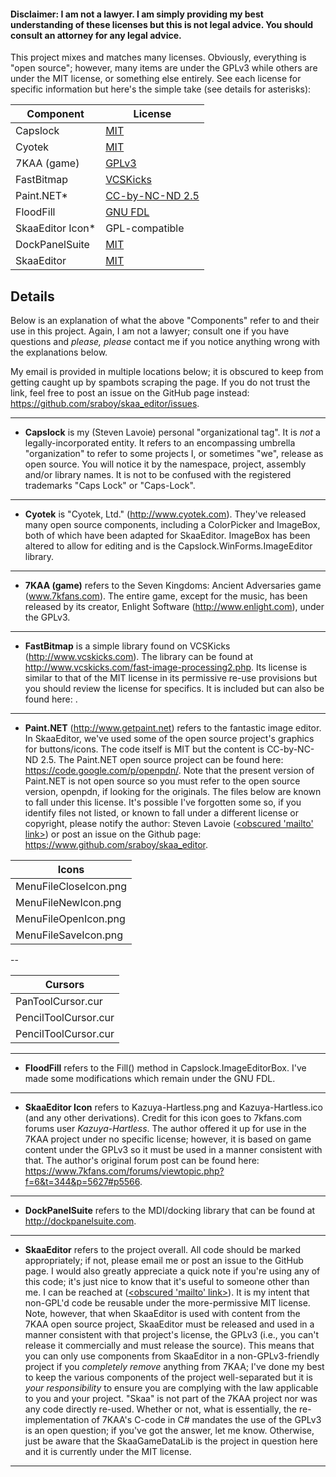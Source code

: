 #### Disclaimer: I am not a lawyer. I am simply providing my best understanding of these licenses but this is not legal advice. You should consult an attorney for any legal advice.

This project mixes and matches many licenses. Obviously, everything is "open source"; however, many items are under the GPLv3 while others are under the MIT license, or something else entirely. See each license for specific information but here's the simple take (see details for asterisks):

| Component			|	License			|
| ------------------|-------------------|
| Capslock			|	[MIT](https://opensource.org/licenses/MIT)								|
| Cyotek			|	[MIT](https://opensource.org/licenses/MIT)								|
| 7KAA (game)		|	[GPLv3](http://www.gnu.org/licenses/gpl-3.0.en.html)					|
| FastBitmap		|	[VCSKicks](http://www.vcskicks.com/license.php)							|
| Paint.NET*		|	[CC-by-NC-ND 2.5](http://creativecommons.org/licenses/by-nc-nd/2.5/)	|
| FloodFill			|	[GNU FDL](http://www.gnu.org/licenses/fdl-1.3.en.html)					|
| SkaaEditor Icon*	|	GPL-compatible															|
| DockPanelSuite	|	[MIT](https://opensource.org/licenses/MIT)								|
| SkaaEditor		|	[MIT](https://opensource.org/licenses/MIT)								|

## Details
Below is an explanation of what the above "Components" refer to and their use in this project. Again, I am not a lawyer; consult one if you have questions and *please, please* contact me if you notice anything wrong with the explanations below.

My email is provided in multiple locations below; it is obscured to keep from getting caught up by spambots scraping the page. If you do not trust the link, feel free to post an issue on the GitHub page instead: https://github.com/sraboy/skaa_editor/issues.

---
- **Capslock** is my (Steven Lavoie) personal "organizational tag". It is *not* a legally-incorporated entity. It refers to an encompassing umbrella "organization" to refer to some projects I, or sometimes "we", release as open source. You will notice it by the namespace, project, assembly and/or library names. It is not to be confused with the registered trademarks "Caps Lock" or "Caps-Lock".
---
- **Cyotek** is "Cyotek, Ltd." (http://www.cyotek.com). They've released many open source components, including a ColorPicker and ImageBox, both of which have been adapted for SkaaEditor. ImageBox has been altered to allow for editing and is the Capslock.WinForms.ImageEditor library.
---
- **7KAA (game)** refers to the Seven Kingdoms: Ancient Adversaries game (www.7kfans.com). The entire game, except for the music, has been released by its creator, Enlight Software (http://www.enlight.com), under the GPLv3.
---
- **FastBitmap** is a simple library found on VCSKicks (http://www.vcskicks.com). The library can be found at http://www.vcskicks.com/fast-image-processing2.php. Its license is similar to that of the MIT license in its permissive re-use provisions but you should review the license for specifics. It is included but can also be found here: .
---
- **Paint.NET** (http://www.getpaint.net) refers to the fantastic image editor. In SkaaEditor, we've used some of the open source project's graphics for buttons/icons. The code itself is MIT but the content is CC-by-NC-ND 2.5. The Paint.NET open source project can be found here: https://code.google.com/p/openpdn/. Note that the present version of Paint.NET is not open source so you must refer to the open source version, openpdn, if looking for the originals. The files below are known to fall under this license. It's possible I've forgotten some so, if you identify files not listed, or known to fall under a different license or copyright, please notify the author: Steven Lavoie (<a href='&#109;&#97;&#105;&#108;&#116;&#111;&#58;&#115;&#116;&#101;&#118;&#101;&#110;&#46;&#108;&#97;&#118;&#111;&#105;&#101;&#106;&#114;&#64;&#103;&#109;&#97;&#105;&#108;&#46;&#99;&#111;&#109;'>&lt;&#111;&#98;&#115;&#99;&#117;&#114;&#101;&#100;&#32;&#039;&#109;&#97;&#105;&#108;&#116;&#111;&#039;&#32;&#108;&#105;&#110;&#107;&gt;</a>) or post an issue on the Github page: https://www.github.com/sraboy/skaa_editor.


|Icons 				  |
|---------------------|
|MenuFileCloseIcon.png|
|MenuFileNewIcon.png  | 
|MenuFileOpenIcon.png |
|MenuFileSaveIcon.png |

--

|Cursors			 |
|--------------------|
|PanToolCursor.cur	 |
|PencilToolCursor.cur|
|PencilToolCursor.cur|
---
- **FloodFill** refers to the Fill() method in Capslock.ImageEditorBox. I've made some modifications which remain under the GNU FDL. 
---
- **SkaaEditor Icon** refers to Kazuya-Hartless.png and Kazuya-Hartless.ico (and any other derivations). Credit for this icon goes to 7kfans.com forums user *Kazuya-Hartless*. The author offered it up for use in the 7KAA project under no specific license; however, it is based on game content under the GPLv3 so it must be used in a manner consistent with that. The author's original forum post can be found here: https://www.7kfans.com/forums/viewtopic.php?f=6&t=344&p=5627#p5566.
---
- **DockPanelSuite** refers to the MDI/docking library that can be found at http://dockpanelsuite.com.
---
- **SkaaEditor** refers to the project overall. All code should be marked appropriately; if not, please email me or post an issue to the GitHub page. I would also greatly appreciate a quick note if you're using any of this code; it's just nice to know that it's useful to someone other than me. I can be reached at (<a href='&#109;&#97;&#105;&#108;&#116;&#111;&#58;&#115;&#116;&#101;&#118;&#101;&#110;&#46;&#108;&#97;&#118;&#111;&#105;&#101;&#106;&#114;&#64;&#103;&#109;&#97;&#105;&#108;&#46;&#99;&#111;&#109;'>&lt;&#111;&#98;&#115;&#99;&#117;&#114;&#101;&#100;&#32;&#039;&#109;&#97;&#105;&#108;&#116;&#111;&#039;&#32;&#108;&#105;&#110;&#107;&gt;</a>). It is my intent that non-GPL'd code be reusable under the more-permissive MIT license. Note, however, that when SkaaEditor is used with content from the 7KAA open source project, SkaaEditor must be released and used in a manner consistent with that project's license, the GPLv3 (i.e., you can't release it commercially and must release the source). This means that you can only use components from SkaaEditor in a non-GPLv3-friendly project if you *completely remove* anything from 7KAA; I've done my best to keep the various components of the project well-separated but it is *your responsibility* to ensure you are complying with the law applicable to you and your project. "Skaa" is not part of the 7KAA project nor was any code directly re-used. Whether or not, what is essentially, the re-implementation of 7KAA's C-code in C# mandates the use of the GPLv3 is an open question; if you've got the answer, let me know. Otherwise, just be aware that the SkaaGameDataLib is the project in question here and it is currently under the MIT license.
---
